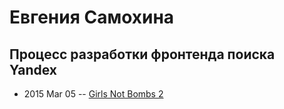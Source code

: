 # Евгения Самохина

## Процесс разработки фронтенда поиска Yandex
- 2015 Mar 05 -- [Girls Not Bombs 2](https://www.youtube.com/watch?v=WprFkYKuQj0)    
